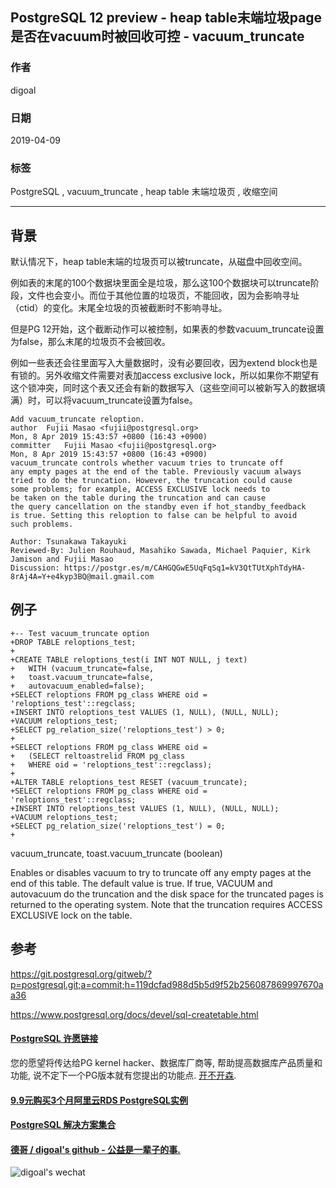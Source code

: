 ## PostgreSQL 12 preview - heap table末端垃圾page是否在vacuum时被回收可控 - vacuum_truncate   
                                                                                                                          
### 作者                                                                                                                          
digoal                                                                                                                          
                                                                                                                          
### 日期                                                                                                                          
2019-04-09                                                                                                                          
                                                                                                                          
### 标签                                                                                                                          
PostgreSQL , vacuum_truncate , heap table 末端垃圾页 , 收缩空间   
                                         
----                                                                                                                    
                                                                                                                      
## 背景      
默认情况下，heap table末端的垃圾页可以被truncate，从磁盘中回收空间。  
  
例如表的末尾的100个数据块里面全是垃圾，那么这100个数据块可以truncate阶段，文件也会变小。而位于其他位置的垃圾页，不能回收，因为会影响寻址（ctid）的变化。末尾全垃圾的页被截断时不影响寻址。  
  
但是PG 12开始，这个截断动作可以被控制，如果表的参数vacuum_truncate设置为false，那么末尾的垃圾页不会被回收。  
  
例如一些表还会往里面写入大量数据时，没有必要回收，因为extend block也是有锁的。另外收缩文件需要对表加access exclusive lock，所以如果你不期望有这个锁冲突，同时这个表又还会有新的数据写入（这些空间可以被新写入的数据填满）时，可以将vacuum_truncate设置为false。  
  
```  
Add vacuum_truncate reloption.  
author	Fujii Masao <fujii@postgresql.org>	  
Mon, 8 Apr 2019 15:43:57 +0800 (16:43 +0900)  
committer	Fujii Masao <fujii@postgresql.org>	  
Mon, 8 Apr 2019 15:43:57 +0800 (16:43 +0900)  
vacuum_truncate controls whether vacuum tries to truncate off  
any empty pages at the end of the table. Previously vacuum always  
tried to do the truncation. However, the truncation could cause  
some problems; for example, ACCESS EXCLUSIVE lock needs to  
be taken on the table during the truncation and can cause  
the query cancellation on the standby even if hot_standby_feedback  
is true. Setting this reloption to false can be helpful to avoid  
such problems.  
  
Author: Tsunakawa Takayuki  
Reviewed-By: Julien Rouhaud, Masahiko Sawada, Michael Paquier, Kirk Jamison and Fujii Masao  
Discussion: https://postgr.es/m/CAHGQGwE5UqFqSq1=kV3QtTUtXphTdyHA-8rAj4A=Y+e4kyp3BQ@mail.gmail.com  
```  
  
## 例子  
```  
+-- Test vacuum_truncate option  
+DROP TABLE reloptions_test;  
+  
+CREATE TABLE reloptions_test(i INT NOT NULL, j text)  
+   WITH (vacuum_truncate=false,  
+   toast.vacuum_truncate=false,  
+   autovacuum_enabled=false);  
+SELECT reloptions FROM pg_class WHERE oid = 'reloptions_test'::regclass;  
+INSERT INTO reloptions_test VALUES (1, NULL), (NULL, NULL);  
+VACUUM reloptions_test;  
+SELECT pg_relation_size('reloptions_test') > 0;  
+  
+SELECT reloptions FROM pg_class WHERE oid =  
+   (SELECT reltoastrelid FROM pg_class  
+   WHERE oid = 'reloptions_test'::regclass);  
+  
+ALTER TABLE reloptions_test RESET (vacuum_truncate);  
+SELECT reloptions FROM pg_class WHERE oid = 'reloptions_test'::regclass;  
+INSERT INTO reloptions_test VALUES (1, NULL), (NULL, NULL);  
+VACUUM reloptions_test;  
+SELECT pg_relation_size('reloptions_test') = 0;  
+  
```  
  
vacuum_truncate, toast.vacuum_truncate (boolean)  
  
Enables or disables vacuum to try to truncate off any empty pages at the end of this table. The default value is true. If true, VACUUM and autovacuum do the truncation and the disk space for the truncated pages is returned to the operating system. Note that the truncation requires ACCESS EXCLUSIVE lock on the table.  
  
## 参考  
https://git.postgresql.org/gitweb/?p=postgresql.git;a=commit;h=119dcfad988d5b5d9f52b256087869997670aa36  
    
https://www.postgresql.org/docs/devel/sql-createtable.html  
    
  
  
  
  
  
  
  
  
  
  
  
  
  
  
  
  
  
  
  
  
  
  
  
  
  
  
  
  
  
  
  
  
  
  
  
  
  
  
  
  
  
  
  
  
  
  
  
  
  
  
  
  
  
  
  
  
  
  
  
#### [PostgreSQL 许愿链接](https://github.com/digoal/blog/issues/76 "269ac3d1c492e938c0191101c7238216")
您的愿望将传达给PG kernel hacker、数据库厂商等, 帮助提高数据库产品质量和功能, 说不定下一个PG版本就有您提出的功能点. [开不开森](https://github.com/digoal/blog/issues/76 "269ac3d1c492e938c0191101c7238216").  
  
  
#### [9.9元购买3个月阿里云RDS PostgreSQL实例](https://www.aliyun.com/database/postgresqlactivity "57258f76c37864c6e6d23383d05714ea")
  
  
#### [PostgreSQL 解决方案集合](https://yq.aliyun.com/topic/118 "40cff096e9ed7122c512b35d8561d9c8")
  
  
#### [德哥 / digoal's github - 公益是一辈子的事.](https://github.com/digoal/blog/blob/master/README.md "22709685feb7cab07d30f30387f0a9ae")
  
  
![digoal's wechat](../pic/digoal_weixin.jpg "f7ad92eeba24523fd47a6e1a0e691b59")
  
